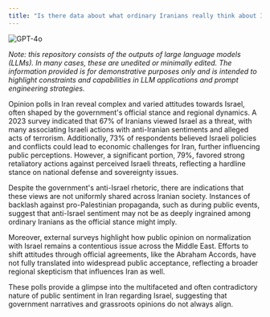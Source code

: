 ```yaml
---
title: "Is there data about what ordinary Iranians really think about Israel?"
---
```

![GPT-4o](https://img.shields.io/badge/GPT--4o-3333FF?style=for-the-badge&logo=openai&logoColor=white)



*Note: this repository consists of the outputs of large language models (LLMs). In many cases, these are unedited or minimally edited. The information provided is for demonstrative purposes only and is intended to highlight constraints and capabilities in LLM applications and prompt engineering strategies.*


Opinion polls in Iran reveal complex and varied attitudes towards Israel, often shaped by the government's official stance and regional dynamics. A 2023 survey indicated that 67% of Iranians viewed Israel as a threat, with many associating Israeli actions with anti-Iranian sentiments and alleged acts of terrorism. Additionally, 73% of respondents believed Israeli policies and conflicts could lead to economic challenges for Iran, further influencing public perceptions. However, a significant portion, 79%, favored strong retaliatory actions against perceived Israeli threats, reflecting a hardline stance on national defense and sovereignty issues.

Despite the government's anti-Israel rhetoric, there are indications that these views are not uniformly shared across Iranian society. Instances of backlash against pro-Palestinian propaganda, such as during public events, suggest that anti-Israel sentiment may not be as deeply ingrained among ordinary Iranians as the official stance might imply.

Moreover, external surveys highlight how public opinion on normalization with Israel remains a contentious issue across the Middle East. Efforts to shift attitudes through official agreements, like the Abraham Accords, have not fully translated into widespread public acceptance, reflecting a broader regional skepticism that influences Iran as well.

These polls provide a glimpse into the multifaceted and often contradictory nature of public sentiment in Iran regarding Israel, suggesting that government narratives and grassroots opinions do not always align.

